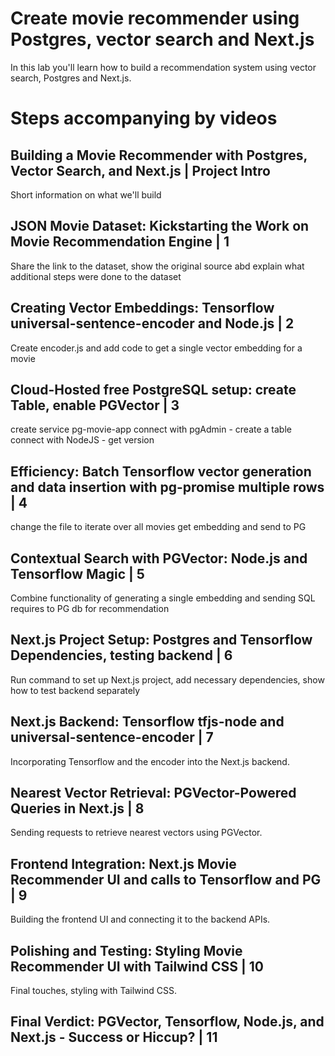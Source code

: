 
# Create movie recommender using Postgres, vector search and Next.js
In this lab you'll learn how to build a recommendation system using vector search, Postgres and Next.js.

# Steps accompanying by videos

## Building a Movie Recommender with Postgres, Vector Search, and Next.js | Project Intro
Short information on what we'll build

## JSON Movie Dataset: Kickstarting the Work on Movie Recommendation Engine | 1
Share the link to the dataset, show the original source abd explain what additional steps were done to the dataset

## Creating Vector Embeddings: Tensorflow universal-sentence-encoder and Node.js | 2
Create encoder.js and add code to get a single vector embedding for a movie

## Cloud-Hosted free PostgreSQL setup: create Table, enable PGVector | 3
create service pg-movie-app
connect with pgAdmin - create a table
connect with NodeJS - get version

## Efficiency: Batch Tensorflow vector generation and data insertion with pg-promise multiple rows | 4
change the file to iterate over all movies
get embedding and send to PG

## Contextual Search with PGVector: Node.js and Tensorflow Magic | 5
Combine functionality of generating a single embedding and sending SQL requires to PG db for recommendation

## Next.js Project Setup: Postgres and Tensorflow Dependencies, testing backend | 6
Run command to set up Next.js project, add necessary dependencies, show how to test backend separately

## Next.js Backend: Tensorflow  tfjs-node and universal-sentence-encoder | 7
Incorporating Tensorflow and the encoder into the Next.js backend.

## Nearest Vector Retrieval: PGVector-Powered Queries in Next.js | 8
Sending requests to retrieve nearest vectors using PGVector.

## Frontend Integration: Next.js Movie Recommender UI and calls to Tensorflow and PG | 9
Building the frontend UI and connecting it to the backend APIs.

## Polishing and Testing: Styling Movie Recommender UI with Tailwind CSS | 10
Final touches, styling with Tailwind CSS.

## Final Verdict: PGVector, Tensorflow, Node.js, and Next.js - Success or Hiccup? | 11